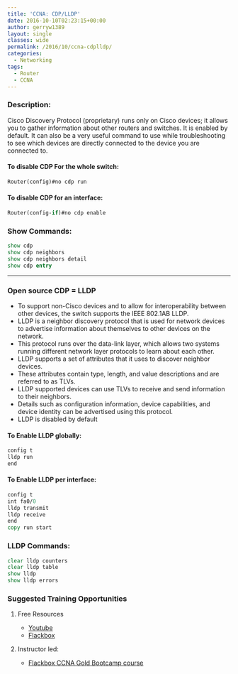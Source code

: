 ```yaml
---
title: 'CCNA: CDP/LLDP'
date: 2016-10-10T02:23:15+00:00
author: gerryw1389
layout: single
classes: wide
permalink: /2016/10/ccna-cdplldp/
categories:
  - Networking
tags:
  - Router
  - CCNA
---
```

<!--more-->

### Description:

Cisco Discovery Protocol (proprietary) runs only on Cisco devices; it allows you to gather information about other routers and switches. It is enabled by default. It can also be a very useful command to use while troubleshooting to see which devices are directly connected to the device you are connected to.

#### To disable CDP For the whole switch:

   ```tcl
   Router(config)#no cdp run
   ```

#### To disable CDP for an interface:

   ```tcl
   Router(config-if)#no cdp enable
   ```

### Show Commands:

   ```tcl
   show cdp
   show cdp neighbors
   show cdp neighbors detail
   show cdp entry
   ```

---

### Open source CDP = LLDP

   - To support non-Cisco devices and to allow for interoperability between other devices, the switch supports the IEEE 802.1AB LLDP. 
   - LLDP is a neighbor discovery protocol that is used for network devices to advertise information about themselves to other devices on the network. 
   - This protocol runs over the data-link layer, which allows two systems running different network layer protocols to learn about each other.  
   - LLDP supports a set of attributes that it uses to discover neighbor devices. 
   - These attributes contain type, length, and value descriptions and are referred to as TLVs. 
   - LLDP supported devices can use TLVs to receive and send information to their neighbors. 
   - Details such as configuration information, device capabilities, and device identity can be advertised using this protocol.  
   - LLDP is disabled by default

#### To Enable LLDP globally:

   ```tcl
   config t
   lldp run
   end
   ```

#### To Enable LLDP per interface:

   ```tcl
   config t
   int fa0/0
   lldp transmit
   lldp receive
   end
   copy run start
   ```

### LLDP Commands:

   ```tcl
   clear lldp counters
   clear lldp table
   show lldp
   show lldp errors
   ```

### Suggested Training Opportunities

1. Free Resources
   - [Youtube](https://www.youtube.com)
   - [Flackbox](https://www.flackbox.com/cisco-ccna-lab-guide)

2. Instructor led:
   - [Flackbox CCNA Gold Bootcamp course](https://www.flackbox.com/cisco-ccna-course)